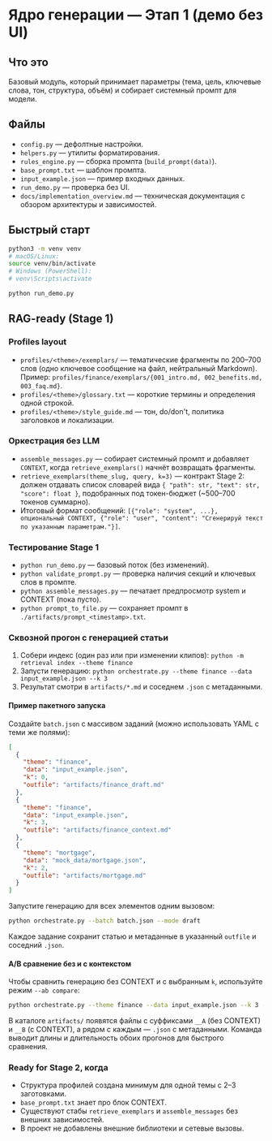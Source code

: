 # Ядро генерации — Этап 1 (демо без UI)

## Что это
Базовый модуль, который принимает параметры (тема, цель, ключевые слова, тон, структура, объём)
и собирает системный промпт для модели.

## Файлы
- `config.py` — дефолтные настройки.
- `helpers.py` — утилиты форматирования.
- `rules_engine.py` — сборка промпта (`build_prompt(data)`).
- `base_prompt.txt` — шаблон промпта.
- `input_example.json` — пример входных данных.
- `run_demo.py` — проверка без UI.
- `docs/implementation_overview.md` — техническая документация с обзором архитектуры и зависимостей.

## Быстрый старт
```bash
python3 -m venv venv
# macOS/Linux:
source venv/bin/activate
# Windows (PowerShell):
# venv\Scripts\activate

python run_demo.py

```

## RAG-ready (Stage 1)

### Profiles layout
- `profiles/<theme>/exemplars/` — тематические фрагменты по 200–700 слов (одно ключевое сообщение на файл, нейтральный Markdown). Пример: `profiles/finance/exemplars/{001_intro.md, 002_benefits.md, 003_faq.md}`.
- `profiles/<theme>/glossary.txt` — короткие термины и определения одной строкой.
- `profiles/<theme>/style_guide.md` — тон, do/don't, политика заголовков и локализации.

### Оркестрация без LLM
- `assemble_messages.py` — собирает системный промпт и добавляет `CONTEXT`, когда `retrieve_exemplars()` начнёт возвращать фрагменты.
- `retrieve_exemplars(theme_slug, query, k=3)` — контракт Stage 2: должен отдавать список словарей вида `{ "path": str, "text": str, "score": float }`, подобранных под токен-бюджет (~500–700 токенов суммарно).
- Итоговый формат сообщений: `[{"role": "system", ...}, опциональный CONTEXT, {"role": "user", "content": "Сгенерируй текст по указанным параметрам."}]`.

### Тестирование Stage 1
- `python run_demo.py` — базовый поток (без изменений).
- `python validate_prompt.py` — проверка наличия секций и ключевых слов в промпте.
- `python assemble_messages.py` — печатает предпросмотр system и CONTEXT (пока пусто).
- `python prompt_to_file.py` — сохраняет промпт в `./artifacts/prompt_<timestamp>.txt`.

### Сквозной прогон с генерацией статьи
1. Собери индекс (один раз или при изменении клипов): `python -m retrieval index --theme finance`
2. Запусти генерацию: `python orchestrate.py --theme finance --data input_example.json --k 3`
3. Результат смотри в `artifacts/*.md` и соседнем `.json` с метаданными.

#### Пример пакетного запуска

Создайте `batch.json` с массивом заданий (можно использовать YAML с теми же полями):

```json
[
  {
    "theme": "finance",
    "data": "input_example.json",
    "k": 0,
    "outfile": "artifacts/finance_draft.md"
  },
  {
    "theme": "finance",
    "data": "input_example.json",
    "k": 3,
    "outfile": "artifacts/finance_context.md"
  },
  {
    "theme": "mortgage",
    "data": "mock_data/mortgage.json",
    "k": 2,
    "outfile": "artifacts/mortgage.md"
  }
]
```

Запустите генерацию для всех элементов одним вызовом:

```bash
python orchestrate.py --batch batch.json --mode draft
```

Каждое задание сохранит статью и метаданные в указанный `outfile` и соседний `.json`.

#### A/B сравнение без и с контекстом

Чтобы сравнить генерацию без CONTEXT и с выбранным `k`, используйте режим `--ab compare`:

```bash
python orchestrate.py --theme finance --data input_example.json --k 3 --ab compare
```

В каталоге `artifacts/` появятся файлы с суффиксами `__A` (без CONTEXT) и `__B` (с CONTEXT),
а рядом с каждым — `.json` с метаданными. Команда выводит длины и длительность обоих прогонов для быстрого сравнения.

### Ready for Stage 2, когда
- Структура профилей создана минимум для одной темы с 2–3 заготовками.
- `base_prompt.txt` знает про блок CONTEXT.
- Существуют стабы `retrieve_exemplars` и `assemble_messages` без внешних зависимостей.
- В проект не добавлены внешние библиотеки и сетевые вызовы.

